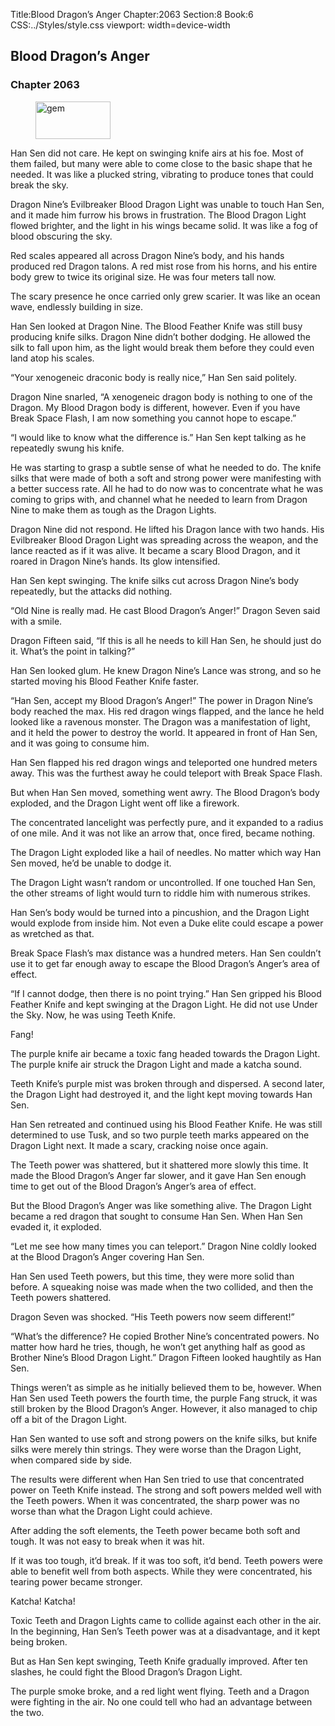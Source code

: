 Title:Blood Dragon’s Anger 
Chapter:2063 
Section:8 
Book:6 
CSS:../Styles/style.css 
viewport: width=device-width
  
## Blood Dragon’s Anger
### Chapter 2063 
<figure>
	<img src="../Images/gem.gif" alt="gem" id="gem" width="120" height="60" />
</figure>
  

  
  Han Sen did not care. He kept on swinging knife airs at his foe. Most of them failed, but many were able to come close to the basic shape that he needed. It was like a plucked string, vibrating to produce tones that could break the sky.

Dragon Nine’s Evilbreaker Blood Dragon Light was unable to touch Han Sen, and it made him furrow his brows in frustration. The Blood Dragon Light flowed brighter, and the light in his wings became solid. It was like a fog of blood obscuring the sky.

Red scales appeared all across Dragon Nine’s body, and his hands produced red Dragon talons. A red mist rose from his horns, and his entire body grew to twice its original size. He was four meters tall now.

The scary presence he once carried only grew scarier. It was like an ocean wave, endlessly building in size.

Han Sen looked at Dragon Nine. The Blood Feather Knife was still busy producing knife silks. Dragon Nine didn’t bother dodging. He allowed the silk to fall upon him, as the light would break them before they could even land atop his scales.

“Your xenogeneic draconic body is really nice,” Han Sen said politely.

Dragon Nine snarled, “A xenogeneic dragon body is nothing to one of the Dragon. My Blood Dragon body is different, however. Even if you have Break Space Flash, I am now something you cannot hope to escape.”

“I would like to know what the difference is.” Han Sen kept talking as he repeatedly swung his knife.

He was starting to grasp a subtle sense of what he needed to do. The knife silks that were made of both a soft and strong power were manifesting with a better success rate. All he had to do now was to concentrate what he was coming to grips with, and channel what he needed to learn from Dragon Nine to make them as tough as the Dragon Lights.

Dragon Nine did not respond. He lifted his Dragon lance with two hands. His Evilbreaker Blood Dragon Light was spreading across the weapon, and the lance reacted as if it was alive. It became a scary Blood Dragon, and it roared in Dragon Nine’s hands. Its glow intensified.

Han Sen kept swinging. The knife silks cut across Dragon Nine’s body repeatedly, but the attacks did nothing.

“Old Nine is really mad. He cast Blood Dragon’s Anger!” Dragon Seven said with a smile.

Dragon Fifteen said, “If this is all he needs to kill Han Sen, he should just do it. What’s the point in talking?”

Han Sen looked glum. He knew Dragon Nine’s Lance was strong, and so he started moving his Blood Feather Knife faster.

“Han Sen, accept my Blood Dragon’s Anger!” The power in Dragon Nine’s body reached the max. His red dragon wings flapped, and the lance he held looked like a ravenous monster. The Dragon was a manifestation of light, and it held the power to destroy the world. It appeared in front of Han Sen, and it was going to consume him.

Han Sen flapped his red dragon wings and teleported one hundred meters away. This was the furthest away he could teleport with Break Space Flash.

But when Han Sen moved, something went awry. The Blood Dragon’s body exploded, and the Dragon Light went off like a firework.

The concentrated lancelight was perfectly pure, and it expanded to a radius of one mile. And it was not like an arrow that, once fired, became nothing.

The Dragon Light exploded like a hail of needles. No matter which way Han Sen moved, he’d be unable to dodge it.

The Dragon Light wasn’t random or uncontrolled. If one touched Han Sen, the other streams of light would turn to riddle him with numerous strikes.

Han Sen’s body would be turned into a pincushion, and the Dragon Light would explode from inside him. Not even a Duke elite could escape a power as wretched as that.

Break Space Flash’s max distance was a hundred meters. Han Sen couldn’t use it to get far enough away to escape the Blood Dragon’s Anger’s area of effect.

“If I cannot dodge, then there is no point trying.” Han Sen gripped his Blood Feather Knife and kept swinging at the Dragon Light. He did not use Under the Sky. Now, he was using Teeth Knife.

Fang!

The purple knife air became a toxic fang headed towards the Dragon Light. The purple knife air struck the Dragon Light and made a katcha sound.

Teeth Knife’s purple mist was broken through and dispersed. A second later, the Dragon Light had destroyed it, and the light kept moving towards Han Sen.

Han Sen retreated and continued using his Blood Feather Knife. He was still determined to use Tusk, and so two purple teeth marks appeared on the Dragon Light next. It made a scary, cracking noise once again.

The Teeth power was shattered, but it shattered more slowly this time. It made the Blood Dragon’s Anger far slower, and it gave Han Sen enough time to get out of the Blood Dragon’s Anger’s area of effect.

But the Blood Dragon’s Anger was like something alive. The Dragon Light became a red dragon that sought to consume Han Sen. When Han Sen evaded it, it exploded.

“Let me see how many times you can teleport.” Dragon Nine coldly looked at the Blood Dragon’s Anger covering Han Sen.

Han Sen used Teeth powers, but this time, they were more solid than before. A squeaking noise was made when the two collided, and then the Teeth powers shattered.

Dragon Seven was shocked. “His Teeth powers now seem different!”

“What’s the difference? He copied Brother Nine’s concentrated powers. No matter how hard he tries, though, he won’t get anything half as good as Brother Nine’s Blood Dragon Light.” Dragon Fifteen looked haughtily as Han Sen.

Things weren’t as simple as he initially believed them to be, however. When Han Sen used Teeth powers the fourth time, the purple Fang struck, it was still broken by the Blood Dragon’s Anger. However, it also managed to chip off a bit of the Dragon Light.

Han Sen wanted to use soft and strong powers on the knife silks, but knife silks were merely thin strings. They were worse than the Dragon Light, when compared side by side.

The results were different when Han Sen tried to use that concentrated power on Teeth Knife instead. The strong and soft powers melded well with the Teeth powers. When it was concentrated, the sharp power was no worse than what the Dragon Light could achieve.

After adding the soft elements, the Teeth power became both soft and tough. It was not easy to break when it was hit.

If it was too tough, it’d break. If it was too soft, it’d bend. Teeth powers were able to benefit well from both aspects. While they were concentrated, his tearing power became stronger.

Katcha! Katcha!

Toxic Teeth and Dragon Lights came to collide against each other in the air. In the beginning, Han Sen’s Teeth power was at a disadvantage, and it kept being broken.

But as Han Sen kept swinging, Teeth Knife gradually improved. After ten slashes, he could fight the Blood Dragon’s Dragon Light.

The purple smoke broke, and a red light went flying. Teeth and a Dragon were fighting in the air. No one could tell who had an advantage between the two.
